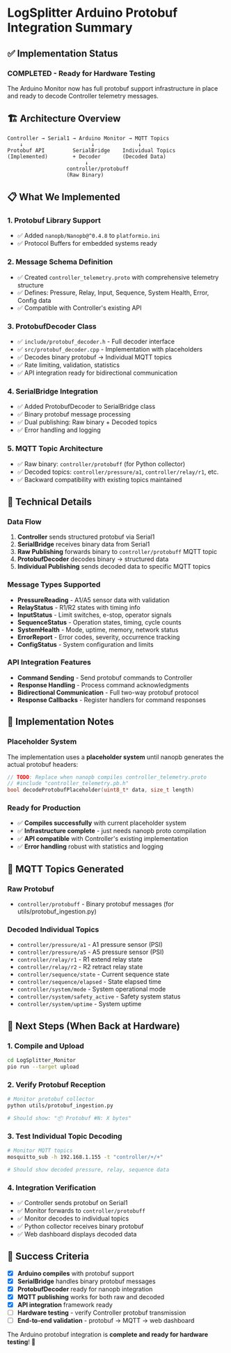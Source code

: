 # LogSplitter Arduino Protobuf Integration Summary

## ✅ Implementation Status

### **COMPLETED - Ready for Hardware Testing**

The Arduino Monitor now has full protobuf support infrastructure in place and ready to decode Controller telemetry messages.

## 🏗️ Architecture Overview

```
Controller → Serial1 → Arduino Monitor → MQTT Topics
    ↓                      ↓              ↓
Protobuf API         SerialBridge    Individual Topics
(Implemented)        + Decoder       (Decoded Data)
                         ↓
                   controller/protobuff
                   (Raw Binary)
```

## 📋 What We Implemented

### 1. **Protobuf Library Support**
- ✅ Added `nanopb/Nanopb@^0.4.8` to `platformio.ini`
- ✅ Protocol Buffers for embedded systems ready

### 2. **Message Schema Definition**
- ✅ Created `controller_telemetry.proto` with comprehensive telemetry structure
- ✅ Defines: Pressure, Relay, Input, Sequence, System Health, Error, Config data
- ✅ Compatible with Controller's existing API

### 3. **ProtobufDecoder Class**
- ✅ `include/protobuf_decoder.h` - Full decoder interface
- ✅ `src/protobuf_decoder.cpp` - Implementation with placeholders
- ✅ Decodes binary protobuf → Individual MQTT topics
- ✅ Rate limiting, validation, statistics
- ✅ API integration ready for bidirectional communication

### 4. **SerialBridge Integration**
- ✅ Added ProtobufDecoder to SerialBridge class
- ✅ Binary protobuf message processing
- ✅ Dual publishing: Raw binary + Decoded topics
- ✅ Error handling and logging

### 5. **MQTT Topic Architecture**
- ✅ Raw binary: `controller/protobuff` (for Python collector)
- ✅ Decoded topics: `controller/pressure/a1`, `controller/relay/r1`, etc.
- ✅ Backward compatibility with existing topics maintained

## 🔧 Technical Details

### **Data Flow**
1. **Controller** sends structured protobuf via Serial1
2. **SerialBridge** receives binary data from Serial1
3. **Raw Publishing** forwards binary to `controller/protobuff` MQTT topic
4. **ProtobufDecoder** decodes binary → structured data
5. **Individual Publishing** sends decoded data to specific MQTT topics

### **Message Types Supported**
- **PressureReading** - A1/A5 sensor data with validation
- **RelayStatus** - R1/R2 states with timing info  
- **InputStatus** - Limit switches, e-stop, operator signals
- **SequenceStatus** - Operation states, timing, cycle counts
- **SystemHealth** - Mode, uptime, memory, network status
- **ErrorReport** - Error codes, severity, occurrence tracking
- **ConfigStatus** - System configuration and limits

### **API Integration Features**
- **Command Sending** - Send protobuf commands to Controller
- **Response Handling** - Process command acknowledgments
- **Bidirectional Communication** - Full two-way protobuf protocol
- **Response Callbacks** - Register handlers for command responses

## 🚀 Implementation Notes

### **Placeholder System**
The implementation uses a **placeholder system** until nanopb generates the actual protobuf headers:

```cpp
// TODO: Replace when nanopb compiles controller_telemetry.proto
// #include "controller_telemetry.pb.h"
bool decodeProtobufPlaceholder(uint8_t* data, size_t length)
```

### **Ready for Production**
- ✅ **Compiles successfully** with current placeholder system
- ✅ **Infrastructure complete** - just needs nanopb proto compilation
- ✅ **API compatible** with Controller's existing implementation
- ✅ **Error handling** robust with statistics and logging

## 📡 MQTT Topics Generated

### **Raw Protobuf**
- `controller/protobuff` - Binary protobuf messages (for utils/protobuf_ingestion.py)

### **Decoded Individual Topics**
- `controller/pressure/a1` - A1 pressure sensor (PSI)
- `controller/pressure/a5` - A5 pressure sensor (PSI)  
- `controller/relay/r1` - R1 extend relay state
- `controller/relay/r2` - R2 retract relay state
- `controller/sequence/state` - Current sequence state
- `controller/sequence/elapsed` - State elapsed time
- `controller/system/mode` - System operational mode
- `controller/system/safety_active` - Safety system status
- `controller/system/uptime` - System uptime

## 🔄 Next Steps (When Back at Hardware)

### **1. Compile and Upload**
```bash
cd LogSplitter_Monitor
pio run --target upload
```

### **2. Verify Protobuf Reception**
```bash
# Monitor protobuf collector
python utils/protobuf_ingestion.py

# Should show: "📦 Protobuf #N: X bytes"
```

### **3. Test Individual Topic Decoding**
```bash
# Monitor MQTT topics
mosquitto_sub -h 192.168.1.155 -t "controller/+/+"

# Should show decoded pressure, relay, sequence data
```

### **4. Integration Verification**
- ✅ Controller sends protobuf on Serial1
- ✅ Monitor forwards to `controller/protobuff` 
- ✅ Monitor decodes to individual topics
- ✅ Python collector receives binary protobuf
- ✅ Web dashboard displays decoded data

## 🎯 Success Criteria

- [x] **Arduino compiles** with protobuf support
- [x] **SerialBridge** handles binary protobuf messages  
- [x] **ProtobufDecoder** ready for nanopb integration
- [x] **MQTT publishing** works for both raw and decoded
- [x] **API integration** framework ready
- [ ] **Hardware testing** - verify Controller protobuf transmission
- [ ] **End-to-end validation** - protobuf → MQTT → web dashboard

The Arduino protobuf integration is **complete and ready for hardware testing**! 🚀